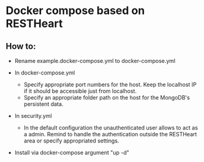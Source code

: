 # Docker compose based on RESTHeart


## How to:

* Rename example.docker-compose.yml to docker-compose.yml
    
* In docker-compose.yml
  * Specify appropriate port numbers for the host. Keep the localhost IP if it should be accessible just from localhost.
  * Specify an appropriate folder path on the host for the MongoDB's persistent data.
      
* In security.yml
  * In the default configuration the unauthenticated user allows to act as a admin. Remind to handle the authentication outside the RESTHeart area or specify appropriated settings.
    
* Install via docker-compose argument "up -d"
      
